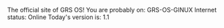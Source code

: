 The official site of GRS OS!
You are probably on: GRS-OS-GINUX
Internet status: Online
Today's version is: 1.1
